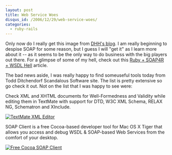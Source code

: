 ```yaml
--- 
layout: post
title: Web Service Woes
disqus_id: /2006/12/29/web-service-woes/
categories: 
  - ruby-rails
---
```


<p>
  Only now do I really get this image from <a href="http://www.loudthinking.com/arc/000585.html">DHH's blog</a>. I am really beginning to despise SOAP for some reason, but I guess I will "get it" as I learn more about it -- as it seems to be the only way to do business with the big players out there. For a glimpse of some of my hell, check out this <a href="http://www.brendonwilson.com/blog/2006/04/02/ruby-soap4r-wsdl-hell/">Ruby + SOAP4R + WSDL Hell</a> article.
</p>

<p>
  The bad news aside, I was really happy to find someuseful tools today from Todd Ditchendorf Scandalous Software site. The list is pretty extensive so go check it out. Not on the list that I was happy to see were:
</p>

<p>
  Check XML and XHTML documents for Well-Formedness and Validity while editing them in TextMate with support for DTD, W3C XML Schema, RELAX NG, Schematron and XInclude.
</p>

<div class="center">
  <a href="http://www.ditchnet.org/texmlmate/" class="nobor">
    <img src="/assets/texmlmate.jpg" alt="TextMate XML Editor" class="shadow" />
  </a>
</div>

<p>
  SOAP Client is a free Cocoa-based developer tool for Mac OS X Tiger that allows you access and debug WSDL & SOAP-based Web Services from the comfort of your desktop.
</p>

<div class="center">
  <a href="http://ditchnet.org/soapclient/" class="nobor">
    <img src="/assets/soap_client.png" alt="Free Cocoa SOAP Client" class="shadow" />
  </a>
</div>


